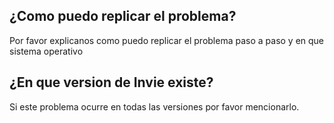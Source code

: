 ## ¿Como puedo replicar el problema?
Por favor explicanos como puedo replicar el problema paso a paso y en que sistema operativo
## ¿En que version de Invie existe?
Si este problema ocurre en todas las versiones por favor mencionarlo.
